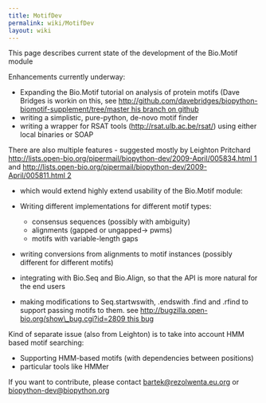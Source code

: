 ```yaml
---
title: MotifDev
permalink: wiki/MotifDev
layout: wiki
---
```


This page describes current state of the development of the Bio.Motif
module

Enhancements currently underway:

-   Expanding the Bio.Motif tutorial on analysis of protein motifs (Dave
    Bridges is workin on this, see
    [http://github.com/davebridges/biopython-biomotif-supplement/tree/master
    his branch on
    github](http://github.com/davebridges/biopython-biomotif-supplement/tree/master_his_branch_on_github "wikilink")
-   writing a simplistic, pure-python, de-novo motif finder
-   writing a wrapper for RSAT tools (http://rsat.ulb.ac.be/rsat/) using
    either local binaries or SOAP

There are also multiple features - suggested mostly by Leighton
Pritchard
[http://lists.open-bio.org/pipermail/biopython-dev/2009-April/005834.html
1](http://lists.open-bio.org/pipermail/biopython-dev/2009-April/005834.html_1 "wikilink")
and
[http://lists.open-bio.org/pipermail/biopython-dev/2009-April/005811.html
2](http://lists.open-bio.org/pipermail/biopython-dev/2009-April/005811.html_2 "wikilink")
- which would extend highly extend usability of the Bio.Motif module:

-   Writing different implementations for different motif types:
    -   consensus sequences (possibly with ambiguity)
    -   alignments (gapped or ungapped-&gt; pwms)
    -   motifs with variable-length gaps
-   writing conversions from alignments to motif instances (possibly
    different for different motifs)
-   integrating with Bio.Seq and Bio.Align, so that the API is more
    natural for the end users
-   making modifications to Seq.startwswith, .endswith .find and .rfind
    to support passing motifs to them. see
    [http://bugzilla.open-bio.org/show\_bug.cgi?id=2809 this
    bug](http://bugzilla.open-bio.org/show_bug.cgi?id=2809_this_bug "wikilink")

Kind of separate issue (also from Leighton) is to take into account HMM
based motif searching:

-   Supporting HMM-based motifs (with dependencies between positions)
-   particular tools like HMMer

If you want to contribute, please contact bartek@rezolwenta.eu.org or
biopython-dev@biopython.org

